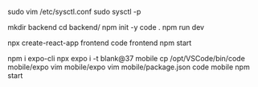 sudo vim /etc/sysctl.conf 
sudo sysctl -p

mkdir backend
cd backend/
npm init -y
code .
npm run dev

npx create-react-app frontend
code frontend
npm start

npm i expo-cli
npx expo i -t blank@37  mobile
cp /opt/VSCode/bin/code mobile/expo
vim mobile/expo 
vim mobile/package.json
code mobile
npm start
